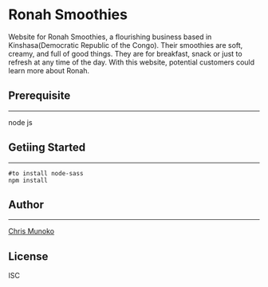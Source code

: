 # Ronah Smoothies

Website for Ronah Smoothies, a flourishing business based in Kinshasa(Democratic Republic of the Congo). Their smoothies are
soft, creamy, and full of good things. They are for breakfast, snack or just to refresh at any time of the day. With this website, potential customers could learn more about Ronah.

## Prerequisite
---
node js


## Getiing Started
---
```
#to install node-sass
npm install

```

## Author
---

[Chris Munoko](https://www.chrismunoko.com)

## License

ISC
